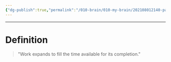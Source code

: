 ```yaml
---
{"dg-publish":true,"permalink":"/010-brain/010-my-brain/202108012140-parkinson-s-law/","created":"2021-08-01T21:40:26.000-04:00","updated":"2025-03-21T17:24:35.000-04:00"}
---
```


---

# Definition
>  "Work expands to fill the time available for its completion."